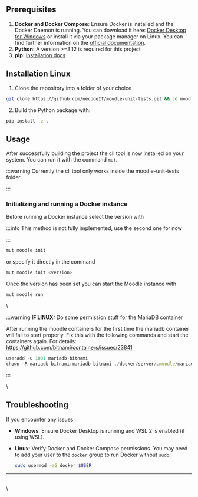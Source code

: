 ## Prerequisites


1. **Docker and Docker Compose**: Ensure Docker is installed and the Docker Daemon is running. You can download it here: [Docker Desktop for Windows](https://www.docker.com/products/docker-desktop) or install it via your package manager on Linux. You can find further information on the [official documentation](https://docs.docker.com/engine/install/).
2. **Python:** A version >=3.12 is required for this project
3. **pip:** [installation docs](https://pip.pypa.io/en/stable/installation/)

## Installation Linux


1. Clone the repository into a folder of your choice

```bash
git clone https://github.com/necodeIT/moodle-unit-tests.git && cd moodle-unit-tests
```


2. Build the Python package with: 

```bash
pip install -e .
```

## Usage

After successfully building the project the cli tool is now installed on your system. You can run it with the command `mut`.


:::warning
Currently the cli tool only works inside the moodle-unit-tests folder

:::

### Initializing and running a Docker instance

Before running a Docker instance select the version with


:::info
This method is not fully implemented, use the second one for now

:::

```bash
mut moodle init
```

or specify it directly in the command 

```bash
mut moodle init <version>
```

Once the version has been set you can start the Moodle instance with

```bash
mut moodle run
```

\

:::warning
**IF LINUX:** Do some permission stuff for the MariaDB container

After running the moodle containers for the first time the mariadb container will fail to start properly. Fix this with the following commands and start the containers again. For details: <https://github.com/bitnami/containers/issues/23841>

```javascript
useradd -u 1001 mariadb-bitnami
chown -R mariadb-bitnami:mariadb-bitnami ./docker/server/.moodle/mariadb
```

:::

\
## Troubleshooting

If you encounter any issues:

* **Windows**: Ensure Docker Desktop is running and WSL 2 is enabled (if using WSL).
* **Linux**: Verify Docker and Docker Compose permissions. You may need to add your user to the `docker` group to run Docker without `sudo`:

  ```bash
  sudo usermod -aG docker $USER
  ```


---

\
\
